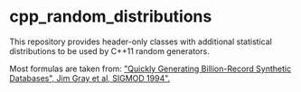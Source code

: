 # cpp_random_distributions

This repository provides header-only classes with additional statistical distributions to be used by C++11 random generators.

Most formulas are taken from: ["Quickly Generating Billion-Record Synthetic Databases", Jim Gray et al, SIGMOD 1994".](https://dl.acm.org/doi/10.1145/191843.191886)
